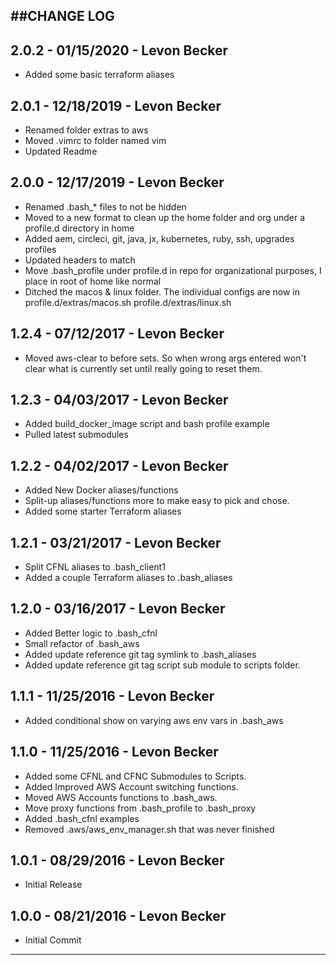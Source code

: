 ##CHANGE LOG
---

## 2.0.2 - 01/15/2020 - Levon Becker
* Added some basic terraform aliases 

## 2.0.1 - 12/18/2019 - Levon Becker
* Renamed folder extras to aws
* Moved .vimrc to folder named vim
* Updated Readme

## 2.0.0 - 12/17/2019 - Levon Becker
* Renamed .bash_* files to not be hidden
* Moved to a new format to clean up the home folder and org under a profile.d directory in home
* Added aem, circleci, git, java, jx, kubernetes, ruby, ssh, upgrades profiles
* Updated headers to match
* Move .bash_profile under profile.d in repo for organizational purposes, I place in root of home like normal
* Ditched the macos & linux folder. The individual configs are now in profile.d/extras/macos.sh profile.d/extras/linux.sh

## 1.2.4 - 07/12/2017 - Levon Becker
* Moved aws-clear to before sets. So when wrong args entered won't clear what is currently set until really going to reset them.

## 1.2.3 - 04/03/2017 - Levon Becker
* Added build_docker_image script and bash profile example
* Pulled latest submodules

## 1.2.2 - 04/02/2017 - Levon Becker
* Added New Docker aliases/functions
* Split-up aliases/functions more to make easy to pick and chose.
* Added some starter Terraform aliases

## 1.2.1 - 03/21/2017 - Levon Becker
* Split CFNL aliases to .bash_client1
* Added a couple Terraform aliases to .bash_aliases

## 1.2.0 - 03/16/2017 - Levon Becker
* Added Better logic to .bash_cfnl
* Small refactor of .bash_aws
* Added update reference git tag symlink to .bash_aliases
* Added update reference git tag script sub module to scripts folder.

## 1.1.1 - 11/25/2016 - Levon Becker
* Added conditional show on varying aws env vars in .bash_aws

## 1.1.0 - 11/25/2016 - Levon Becker
* Added some CFNL and CFNC Submodules to Scripts. 
* Added Improved AWS Account switching functions. 
* Moved AWS Accounts functions to .bash_aws. 
* Move proxy functions from .bash_profile to .bash_proxy
* Added .bash_cfnl examples
* Removed .aws/aws_env_manager.sh that was never finished

## 1.0.1 - 08/29/2016 - Levon Becker
* Initial Release

## 1.0.0 - 08/21/2016 - Levon Becker
* Initial Commit

- - -